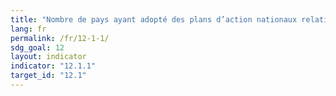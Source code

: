 ```yaml
---
title: "Nombre de pays ayant adopté des plans d’action nationaux relatifs aux modes de consommation et de production durables ou ayant inscrit cette question parmi les priorités ou objectifs de leurs politiques nationales"
lang: fr
permalink: /fr/12-1-1/
sdg_goal: 12
layout: indicator
indicator: "12.1.1"
target_id: "12.1"
---
```


